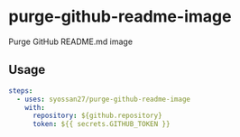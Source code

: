 # purge-github-readme-image

Purge GitHub README.md image

## Usage

```YAML
steps:
  - uses: syossan27/purge-github-readme-image
    with:
      repository: ${github.repository}
      token: ${{ secrets.GITHUB_TOKEN }}
```

